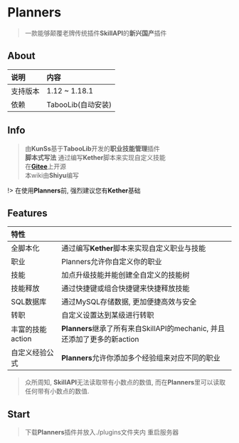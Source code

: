 # Planners

> 一款能够颠覆老牌传统插件**SkillAPI**的**新兴国产**插件

## About

|说明       |内容                 |
|:---       |:---                 |
|支持版本   |1.12 ~ 1.18.1        |
|依赖       |TabooLib(自动安装)   |

## Info

> 由**KunSs**基于**TabooLib**开发的**职业技能管理**插件  
> **脚本式写法** 通过编写**Kether**脚本来实现自定义技能  
> 在[**Gitee**](https://gitee.com/amazing-ocean-origin/planners)上开源  
> 本wiki由**Shiyu**编写

!> 在使用**Planners**前, 强烈建议您有**Kether**基础

## Features

|特性            |                                                                          |
|:---            |:---                                                                      |
|全脚本化        |通过编写**Kether**脚本来实现自定义职业与技能                              |
|职业            |Planners允许你自定义你的职业                                              |
|技能            |加点升级技能并能创建全自定义的技能树                                      |
|技能释放        |通过快捷键或组合快捷键来快捷释放技能                                      |
|SQL数据库       |通过MySQL存储数据, 更加便捷高效与安全                                     |
|转职            |自定义设置达到某级进行转职                                                |
|丰富的技能action|**Planners**继承了所有来自SkillAPI的mechanic, 并且还添加了更多的新action  |
|自定义经验公式  |**Planners**允许你添加多个经验组来对应不同的职业                          |

> 众所周知, **SkillAPI**无法读取带有小数点的数值, 而在**Planners**里可以读取任何带有小数点的数值.

## Start

> 下载**Planners**插件并放入./plugins文件夹内
> 重启服务器